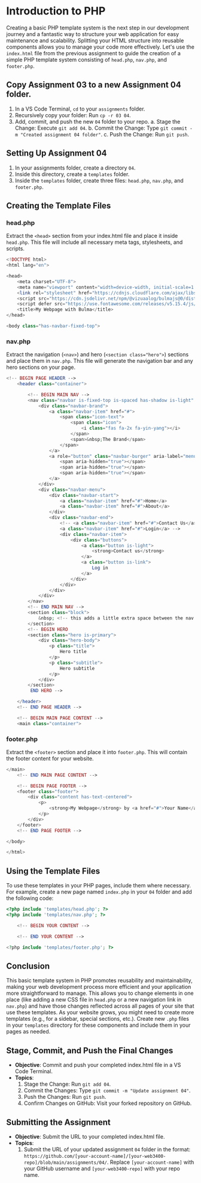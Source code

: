 # Introduction to PHP

Creating a basic PHP template system is the next step in our development journey and a fantastic way to structure your web application for easy maintenance and scalability. Splitting your HTML structure into reusable components allows you to manage your code more effectively. Let's use the `index.html` file from the previous assignment to guide the creation of a simple PHP template system consisting of `head.php`, `nav.php`, and `footer.php`.

## Copy Assignment 03 to a new Assignment 04 folder.

1. In a VS Code Terminal, `cd` to your `assignments` folder.
2. Recursively copy your folder: Run `cp -r 03 04`.
3. Add, commit, and push the new `04` folder to your repo.
   a. Stage the Change: Execute `git add 04`.
   b. Commit the Change: Type `git commit -m "Created assignment 04 folder"`.
   c. Push the Change: Run `git push`.

## Setting Up Assignment 04

1. In your assignments folder, create a directory `04`.
2. Inside this directory, create a `templates` folder.
3. Inside the `templates` folder, create three files: `head.php`, `nav.php`, and `footer.php`.

## Creating the Template Files

### head.php

Extract the `<head>` section from your index.html file and place it inside `head.php`. This file will include all necessary meta tags, stylesheets, and scripts.

```php
<!DOCTYPE html>
<html lang="en">

<head>
    <meta charset="UTF-8">
    <meta name="viewport" content="width=device-width, initial-scale=1.0">
    <link rel="stylesheet" href="https://cdnjs.cloudflare.com/ajax/libs/bulma/0.9.4/css/bulma.min.css">
    <script src="https://cdn.jsdelivr.net/npm/@vizuaalog/bulmajs@0/dist/bulma.min.js"></script>
    <script defer src="https://use.fontawesome.com/releases/v5.15.4/js/all.js"></script>
    <title>My Webpage with Bulma</title>
</head>

<body class="has-navbar-fixed-top">
```

### nav.php

Extract the navigation (`<nav>`) and hero (`<section class="hero">`) sections and place them in `nav.php`. This file will generate the navigation bar and any hero sections on your page.

```php
<!-- BEGIN PAGE HEADER -->
    <header class="container">

        <!-- BEGIN MAIN NAV -->
        <nav class="navbar is-fixed-top is-spaced has-shadow is-light" role="navigation" aria-label="main navigation">
            <div class="navbar-brand">
                <a class="navbar-item" href="#">
                    <span class="icon-text">
                        <span class="icon">
                            <i class="fas fa-2x fa-yin-yang"></i>
                        </span>
                        <span>&nbsp;The Brand</span>
                    </span>
                </a>
                <a role="button" class="navbar-burger" aria-label="menu" aria-expanded="false">
                    <span aria-hidden="true"></span>
                    <span aria-hidden="true"></span>
                    <span aria-hidden="true"></span>
                </a>
            </div>
            <div class="navbar-menu">
                <div class="navbar-start">
                    <a class="navbar-item" href="#">Home</a>
                    <a class="navbar-item" href="#">About</a>
                </div>
                <div class="navbar-end">
                    <!-- <a class="navbar-item" href="#">Contact Us</a>
                    <a class="navbar-item" href="#">Login</a> -->
                    <div class="navbar-item">
                        <div class="buttons">
                            <a class="button is-light">
                                <strong>Contact us</strong>
                            </a>
                            <a class="button is-link">
                                Log in
                            </a>
                        </div>
                    </div>
                </div>
            </div>
        </nav>
        <!-- END MAIN NAV -->
        <section class="block">
            &nbsp; <!-- this adds a little extra space between the nav and the hero -->
        </section>
        <!-- BEGIN HERO 
        <section class="hero is-primary">
            <div class="hero-body">
                <p class="title">
                    Hero title
                </p>
                <p class="subtitle">
                    Hero subtitle
                </p>
            </div>
        </section>
         END HERO -->

    </header>
    <!-- END PAGE HEADER -->

    <!-- BEGIN MAIN PAGE CONTENT -->
    <main class="container">
```

### footer.php

Extract the `<footer>` section and place it into `footer.php`. This will contain the footer content for your website.

```php
</main>
    <!-- END MAIN PAGE CONTENT -->

    <!-- BEGIN PAGE FOOTER -->
    <footer class="footer">
        <div class="content has-text-centered">
            <p>
                <strong>My Webpage</strong> by <a href="#">Your Name</a>. The source code is licensed under MIT.
            </p>
        </div>
    </footer>
    <!-- END PAGE FOOTER -->

</body>

</html>
```

## Using the Template Files

To use these templates in your PHP pages, include them where necessary. For example, create a new page named `index.php` in your `04` folder and add the following code:

```php
<?php include 'templates/head.php'; ?>
<?php include 'templates/nav.php'; ?>

    <!-- BEGIN YOUR CONTENT -->

    <!-- END YOUR CONTENT -->

<?php include 'templates/footer.php'; ?>
```

## Conclusion

This basic template system in PHP promotes reusability and maintainability, making your web development process more efficient and your application more straightforward to manage. This allows you to change elements in one place (like adding a new CSS file in `head.php` or a new navigation link in `nav.php`) and have those changes reflected across all pages of your site that use these templates. As your website grows, you might need to create more templates (e.g., for a sidebar, special sections, etc.). Create new `.php` files in your `templates` directory for these components and include them in your pages as needed.

## Stage, Commit, and Push the Final Changes
- **Objective**: Commit and push your completed index.html file in a VS Code Terminal.
- **Topics**:
  1. Stage the Change: Run `git add 04`.
  2. Commit the Changes: Type `git commit -m "Update assignment 04"`.
  3. Push the Changes: Run `git push`.
  4. Confirm Changes on GitHub: Visit your forked repository on GitHub.

## Submitting the Assignment
- **Objective**: Submit the URL to your completed index.html file.
- **Topics**:
  1. Submit the URL of your updated assignment `04` folder in the format: `https://github.com/[your-account-name]/[your-web3400-repo]/blob/main/assignments/04/`. Replace `[your-account-name]` with your GitHub username and `[your-web3400-repo]` with your repo name.
